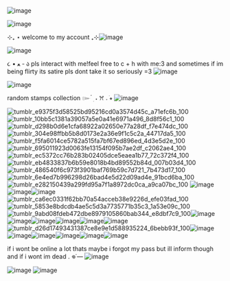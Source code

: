 ![image](https://github.com/user-attachments/assets/7685a786-63b9-4695-8b54-3760a64f1333)

![image](https://github.com/user-attachments/assets/da69f471-db83-4781-8605-1c2e9f02a8eb)


⊹₊ ⋆ welcome to my account ₊⊹![image](https://github.com/user-attachments/assets/cbb456c5-5a7e-4e42-a6ff-392c9800769f)


![image](https://github.com/user-attachments/assets/ccd0552e-ee83-41c9-8324-4b92f5cfc3ad)


૮ • ﻌ - ა pls interact with me!feel free to c + h with me:3 and sometimes if im being flirty its satire pls dont take it so seriously =3 ![image](https://github.com/user-attachments/assets/25c71d88-ce36-400a-98e5-3de74cbfb235)

![image](https://github.com/user-attachments/assets/9d6d843e-f12c-445a-9ba2-c4eadff3b300)

random stamps collection ๛  ๋ ׅ ˖  ꕮ 𝅄 ׂ⭒ ![image](https://github.com/user-attachments/assets/f5778655-eba9-423d-b13b-d2a7fb750847)


![tumblr_e9375f3d58525bd95216cd0a3574d45c_a71efc6b_100](https://github.com/user-attachments/assets/47a3f445-e3ae-4f86-ac18-3e7c3bfa28cc)![tumblr_10bb5c1381a39057a5e0a41e6971a496_8d8f56c1_100](https://github.com/user-attachments/assets/8e56192b-3fcb-4829-a31e-cb1d137f4e06)![tumblr_d298b0d6e1cfa68922a02650e77a28df_f7e474dc_100](https://github.com/user-attachments/assets/11f3b66d-52e3-45da-ac89-31b93ac648e7)![tumblr_304e98ffbb5b8d0173e2a36e9f1c5c2a_44717da5_100](https://github.com/user-attachments/assets/ad2fd3c6-c28a-40da-b5a7-a7afa37436cc)![tumblr_f5fa6014ce5782a515fa7bf67ed896ed_4d3e5d2e_100](https://github.com/user-attachments/assets/d1e2d729-7058-45b2-a2b2-8243930c9305)![tumblr_695011923d0063fe13154f095b7ae2df_c2062ae4_100](https://github.com/user-attachments/assets/672c3826-1760-44eb-b0f5-9fb54c3f7b3f)![tumblr_ec5372cc76b283b02405dce5eaea1b77_72c372f4_100](https://github.com/user-attachments/assets/be397fde-1ade-42a5-a31a-4e65b82cbf3f)![tumblr_eb4833837b6b59e8018b4bd89552b84d_007b03d4_100](https://github.com/user-attachments/assets/25cc2947-3487-4661-ba1c-7566905fb67e)
![tumblr_486540f6c973f3901baf769b59c7d721_7b473d17_100](https://github.com/user-attachments/assets/adca1349-7dbf-476a-a334-25a3a583f879)
![tumblr_6e4ed7b996298d26bad4e5d22d09ad4e_91bcd6ba_100](https://github.com/user-attachments/assets/cd45173c-494c-491c-b287-d4ec8a93536d)
![tumblr_e282150439a299fd95a7f1a8972dc0ca_a9ca07bc_100](https://github.com/user-attachments/assets/54d8edec-039e-4d2a-8615-762c4a235c2a)
![image](https://github.com/user-attachments/assets/b9db93b4-c286-41eb-9c75-95364975d1b0)![image](https://github.com/user-attachments/assets/f5a357b8-2d5c-430c-8761-a3d8b86085ae)![image](https://github.com/user-attachments/assets/a16cd200-3d4b-4094-a283-c589390b7ebb)![tumblr_ca6ec0331f62bb70a54acceb38e9226d_efe03fad_100](https://github.com/user-attachments/assets/e8d7f6af-ec03-477e-825c-5007231ecce7)![tumblr_5853e8bdcdb4ae5c5d3a7735771b35c3_1a53e09c_100](https://github.com/user-attachments/assets/813e93d6-df67-4ae5-a5cf-21c78d36cdb7)![tumblr_9abd08fdeb472dbe8979105860bab344_e8dbf7c9_100](https://github.com/user-attachments/assets/32afeefb-5a3a-4ccf-bad7-374f6f02d20b)![image](https://github.com/user-attachments/assets/e1a28868-bf3d-4084-9570-b0adc4b2b70b)![image](https://github.com/user-attachments/assets/ca3c8e6c-df90-4109-ac8c-770f0c996d08)![image](https://github.com/user-attachments/assets/53c6ca9a-c697-4a19-8da0-7dfb178aff23)![image](https://github.com/user-attachments/assets/ba4cc1f1-a902-4bb2-a2fc-5b248e73ca5c)![image](https://github.com/user-attachments/assets/d6d51d20-10fd-44f7-a633-7a35dd38f306)![image](https://github.com/user-attachments/assets/284090a8-5b9c-4f7e-bce5-1d6c20f52fcf)![tumblr_d26d17493431387ce8e9e1d588935224_6bebb93f_100](https://github.com/user-attachments/assets/a5eb7c71-c7ef-4cda-a206-91372ee60e34)![image](https://github.com/user-attachments/assets/77ed23e3-660e-4c43-a048-2c7ef98d4043)![image](https://github.com/user-attachments/assets/4d59f981-8793-4a99-be8c-bb239d5232ce)![image](https://github.com/user-attachments/assets/92df5374-7867-4b4b-beed-bfae386fee3e)![image](https://github.com/user-attachments/assets/a72ab218-3f71-4346-b7eb-2cff81461f3d)![image](https://github.com/user-attachments/assets/9db9c877-5194-4d13-a819-b6b0c2b63737)![image](https://github.com/user-attachments/assets/02b36a41-2d27-464c-b6e7-33f6a2c48445)

if i wont be online a lot thats maybe i forgot my pass but ill inform though and if i wont im dead . 𖦹˙— ![image](https://github.com/user-attachments/assets/b9ea1854-4cce-4e38-92a3-0f86cf541ebb)

![image](https://github.com/user-attachments/assets/5dc974ba-ab7b-4d1e-86a7-7b871c01f83e)
![image](https://github.com/user-attachments/assets/7ea7fc8c-ce2c-46c6-8f3b-be24ffe828d2)






















